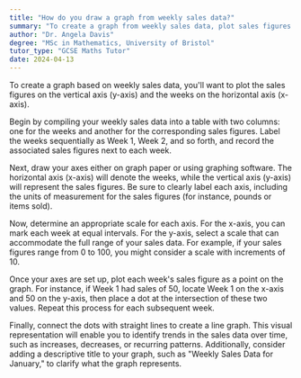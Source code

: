 ```yaml
---
title: "How do you draw a graph from weekly sales data?"
summary: "To create a graph from weekly sales data, plot sales figures on the y-axis and weeks on the x-axis for a visual representation of trends over time."
author: "Dr. Angela Davis"
degree: "MSc in Mathematics, University of Bristol"
tutor_type: "GCSE Maths Tutor"
date: 2024-04-13
---
```


To create a graph based on weekly sales data, you'll want to plot the sales figures on the vertical axis (y-axis) and the weeks on the horizontal axis (x-axis).

Begin by compiling your weekly sales data into a table with two columns: one for the weeks and another for the corresponding sales figures. Label the weeks sequentially as Week 1, Week 2, and so forth, and record the associated sales figures next to each week.

Next, draw your axes either on graph paper or using graphing software. The horizontal axis (x-axis) will denote the weeks, while the vertical axis (y-axis) will represent the sales figures. Be sure to clearly label each axis, including the units of measurement for the sales figures (for instance, pounds or items sold).

Now, determine an appropriate scale for each axis. For the x-axis, you can mark each week at equal intervals. For the y-axis, select a scale that can accommodate the full range of your sales data. For example, if your sales figures range from $0$ to $100$, you might consider a scale with increments of $10$.

Once your axes are set up, plot each week's sales figure as a point on the graph. For instance, if Week 1 had sales of $50$, locate Week 1 on the x-axis and $50$ on the y-axis, then place a dot at the intersection of these two values. Repeat this process for each subsequent week.

Finally, connect the dots with straight lines to create a line graph. This visual representation will enable you to identify trends in the sales data over time, such as increases, decreases, or recurring patterns. Additionally, consider adding a descriptive title to your graph, such as "Weekly Sales Data for January," to clarify what the graph represents.
    